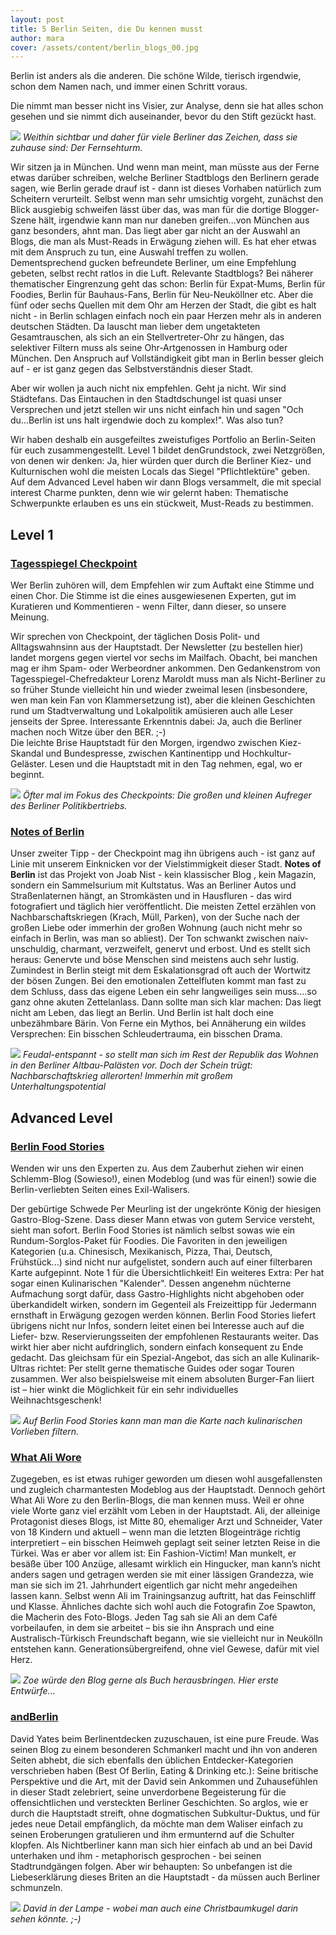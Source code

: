 ```yaml
---
layout: post
title: 5 Berlin Seiten, die Du kennen musst
author: mara
cover: /assets/content/berlin_blogs_00.jpg
---
```


Berlin ist anders als die anderen. Die schöne Wilde, tierisch irgendwie, schon dem Namen nach, und immer einen 
Schritt voraus. 

Die nimmt man besser nicht ins Visier, zur Analyse, denn sie hat alles schon gesehen und sie nimmt dich auseinander,
bevor du den Stift gezückt hast. 

![](/assets/content/berlin_blogs_01.jpg)
*Weithin sichtbar und daher für viele Berliner das Zeichen, dass sie zuhause sind: Der Fernsehturm.*

Wir sitzen ja in München. Und wenn man meint, man müsste aus der Ferne etwas darüber schreiben, welche Berliner 
Stadtblogs den Berlinern gerade sagen, wie Berlin gerade drauf ist - dann ist dieses Vorhaben natürlich zum 
Scheitern verurteilt. Selbst wenn man sehr umsichtig vorgeht, zunächst den Blick ausgiebig schweifen lässt über das,
was man für die dortige Blogger-Szene hält, irgendwie kann man nur daneben greifen...von München aus ganz besonders,
ahnt man. Das liegt aber gar nicht an der Auswahl an Blogs, die man als Must-Reads in Erwägung ziehen will. Es hat 
eher etwas mit dem Anspruch zu tun, eine Auswahl treffen zu wollen. Dementsprechend gucken befreundete Berliner, um 
eine Empfehlung gebeten, selbst recht ratlos in die Luft. Relevante Stadtblogs? Bei näherer thematischer Eingrenzung
geht das schon: Berlin für Expat-Mums, Berlin für Foodies, Berlin für Bauhaus-Fans, Berlin für Neu-Neuköllner etc. 
Aber die fünf oder sechs Quellen mit dem Ohr am Herzen der Stadt, die gibt es halt nicht - in Berlin schlagen 
einfach noch ein paar Herzen mehr als in anderen deutschen Städten. Da lauscht man lieber dem ungetakteten 
Gesamtrauschen, als sich an ein Stellvertreter-Ohr zu hängen, das selektiver Filtern muss als seine Ohr-Artgenossen 
in Hamburg oder München. Den Anspruch auf Vollständigkeit gibt man in Berlin besser gleich auf - er ist ganz gegen 
das Selbstverständnis dieser Stadt.  

Aber wir wollen ja auch nicht nix empfehlen. Geht ja nicht. Wir sind Städtefans. Das Eintauchen in den Stadtdschungel
ist quasi unser Versprechen und jetzt stellen wir uns nicht einfach hin und sagen "Och du...Berlin ist uns halt 
irgendwie doch zu komplex!". Was also tun?

Wir haben deshalb ein ausgefeiltes zweistufiges Portfolio an Berlin-Seiten für euch zusammengestellt. Level 1 bildet 
denGrundstock, zwei Netzgrößen, von denen wir denken: Ja, hier würden quer durch die Berliner Kiez- und 
Kulturnischen wohl die meisten Locals das Siegel "Pflichtlektüre" geben. Auf dem Advanced Level haben wir dann Blogs
versammelt, die mit special interest Charme punkten, denn wie wir gelernt haben: Thematische Schwerpunkte erlauben 
es uns ein stückweit, Must-Reads zu bestimmen.

## Level 1

### [Tagesspiegel Checkpoint](http://checkpoint.tagesspiegel.de/)

Wer Berlin zuhören will, dem Empfehlen wir zum Auftakt eine Stimme und einen Chor. Die Stimme ist die eines 
ausgewiesenen Experten, gut im Kuratieren und Kommentieren - wenn Filter, dann dieser, so unsere Meinung.
 
Wir sprechen von Checkpoint, der täglichen Dosis Polit- und Alltagswahnsinn aus der Hauptstadt. Der Newsletter (zu 
bestellen hier) landet morgens gegen viertel vor sechs im Mailfach. Obacht, bei manchen mag er ihm Spam- oder 
Werbeordner ankommen. Den Gedankenstrom von Tagesspiegel-Chefredakteur Lorenz Maroldt muss man als Nicht-Berliner zu
so früher Stunde vielleicht hin und wieder zweimal lesen (insbesondere, wen man kein Fan von Klammersetzung ist), 
aber die kleinen Geschichten rund um Stadtverwaltung und Lokalpolitik amüsieren auch alle Leser jenseits der Spree. 
Interessante Erkenntnis dabei: Ja, auch die Berliner machen noch Witze über den BER. ;-)  
Die leichte Brise Hauptstadt für den Morgen, irgendwo zwischen Kiez-Skandal und Bundespresse, zwischen Kantinentipp 
und Hochkultur-Geläster. Lesen und die Hauptstadt mit in den Tag nehmen, egal, wo er beginnt.  

![](/assets/content/berlin_blogs_02.jpg)
*Öfter mal im Fokus des Checkpoints: Die großen und kleinen Aufreger des Berliner Politikbertriebs.*

### [Notes of Berlin](http://www.notesofberlin.com/)

Unser zweiter Tipp - der Checkpoint mag ihn übrigens auch - ist ganz auf Linie mit unserem Einknicken vor der 
Vielstimmigkeit dieser Stadt. **Notes of Berlin** ist das Projekt von Joab Nist - kein klassischer Blog , kein Magazin, 
sondern ein Sammelsurium mit Kultstatus. Was an Berliner Autos und Straßenlaternen hängt, an Stromkästen und in 
Hausfluren - das wird fotografiert und täglich hier veröffentlicht. Die meisten Zettel erzählen von 
Nachbarschaftskriegen (Krach, Müll, Parken), von der Suche nach der großen Liebe oder immerhin der großen Wohnung 
(auch nicht mehr so einfach in Berlin, was man so abliest). Der Ton schwankt zwischen naiv-unschuldig, charmant, 
verzweifelt, genervt und erbost. Und es stellt sich heraus: Genervte und böse Menschen sind meistens auch sehr 
lustig. Zumindest in Berlin steigt mit dem Eskalationsgrad oft auch der Wortwitz der bösen Zungen. Bei den 
emotionalen Zettelfluten kommt man fast zu dem Schluss, dass das eigene Leben ein sehr langweiliges sein muss....so 
ganz ohne akuten Zettelanlass. Dann sollte man sich klar machen: Das liegt nicht am Leben, das liegt an Berlin. Und 
Berlin ist halt doch eine unbezähmbare Bärin. Von Ferne ein Mythos, bei Annäherung ein wildes Versprechen: Ein 
bisschen Schleudertrauma, ein bisschen Drama.

![](/assets/content/berlin_blogs_03.jpg)
*Feudal-entspannt - so stellt man sich im Rest der Republik das Wohnen in den Berliner Altbau-Palästen vor. Doch der 
Schein trügt: Nachbarschaftskrieg allerorten! Immerhin mit großem Unterhaltungspotential*


## Advanced Level

### [Berlin Food Stories](http://berlinfoodstories.com/)

Wenden wir uns den Experten zu. Aus dem Zauberhut ziehen wir einen Schlemm-Blog (Sowieso!), einen Modeblog (und was 
für einen!) sowie die Berlin-verliebten Seiten eines Exil-Walisers.

Der gebürtige Schwede Per Meurling ist der ungekrönte König der hiesigen Gastro-Blog-Szene. Dass dieser Mann etwas 
von gutem Service versteht, sieht man sofort. Berlin Food Stories ist nämlich selbst sowas wie ein 
Rundum-Sorglos-Paket für Foodies. Die Favoriten in den jeweiligen Kategorien (u.a. Chinesisch, Mexikanisch, Pizza, 
Thai, Deutsch, Frühstück...) sind nicht nur aufgelistet, sondern auch auf einer filterbaren Karte aufgepinnt. Note 1
für die Übersichtlichkeit! Ein weiteres Extra: Per hat sogar einen Kulinarischen "Kalender". Dessen angenehm 
nüchterne Aufmachung sorgt dafür, dass Gastro-Highlights nicht abgehoben oder überkandidelt wirken, sondern im 
Gegenteil als Freizeittipp für Jedermann ernsthaft in Erwägung gezogen werden können. Berlin Food Stories liefert 
übrigens nicht nur Infos, sondern leitet einen bei Interesse auch auf die Liefer- bzw. Reservierungsseiten der 
empfohlenen Restaurants weiter. Das wirkt hier aber nicht aufdringlich, sondern einfach konsequent zu Ende gedacht. 
Das gleichsam für ein Spezial-Angebot, das sich an alle Kulinarik-Ultras richtet: Per stellt gerne thematische 
Guides oder sogar Touren zusammen. Wer also beispielsweise mit einem absoluten Burger-Fan liiert ist – hier winkt 
die Möglichkeit für ein sehr individuelles Weihnachtsgeschenk!

![](/assets/content/berlin_blogs_04.png)
*Auf Berlin Food Stories kann man man die Karte nach kulinarischen Vorlieben filtern.*

### [What Ali Wore](http://alioutfit.tumblr.com/)

Zugegeben, es ist etwas ruhiger geworden um diesen wohl ausgefallensten und zugleich charmantesten Modeblog aus der 
Hauptstadt. Dennoch gehört What Ali Wore zu den Berlin-Blogs, die man kennen muss. Weil er ohne viele Worte ganz 
viel erzählt vom Leben in der Hauptstadt. Ali, der alleinige Protagonist dieses Blogs, ist Mitte 80, ehemaliger Arzt
und Schneider, Vater von 18 Kindern und aktuell – wenn man die letzten Blogeinträge richtig interpretiert – ein 
bisschen Heimweh geplagt seit seiner letzten Reise in die Türkei.  Was er aber vor allem ist: Ein Fashion-Victim! 
Man munkelt, er besäße über 100 Anzüge, allesamt wirklich ein Hingucker, man kann’s nicht anders sagen und getragen 
werden sie mit einer lässigen Grandezza, wie man sie sich im 21. Jahrhundert eigentlich gar nicht mehr angedeihen 
lassen kann. Selbst wenn Ali im Trainingsanzug auftritt, hat das Feinschliff und Klasse. Ähnliches dachte sich wohl 
auch die Fotografin Zoe Spawton, die Macherin des Foto-Blogs. Jeden Tag sah sie Ali an dem Café vorbeilaufen, in dem 
sie arbeitet – bis sie ihn Ansprach und eine Australisch-Türkisch Freundschaft begann, wie sie vielleicht nur in 
Neukölln entstehen kann. Generationsübergreifend, ohne viel Gewese, dafür mit viel Herz.

![](/assets/content/berlin_blogs_05.jpg)
*Zoe würde den Blog gerne als Buch herausbringen. Hier erste Entwürfe...*

### [andBerlin](http://andberlin.com/)

David Yates beim Berlinentdecken zuzuschauen, ist eine pure Freude. Was seinen Blog zu einem besonderen Schmankerl 
macht und ihn von anderen Seiten abhebt, die sich ebenfalls den üblichen Entdecker-Kategorien verschrieben haben 
(Best Of Berlin, Eating & Drinking etc.): Seine britische Perspektive und die Art, mit der David sein Ankommen und 
Zuhausefühlen in dieser Stadt zelebriert, seine unverdorbene Begeisterung für die offensichtlichen und versteckten 
Berliner Geschichten. So arglos, wie er durch die Hauptstadt streift, ohne dogmatischen Subkultur-Duktus, und für 
jedes neue Detail empfänglich, da möchte man dem Waliser einfach zu seinen Eroberungen gratulieren und ihm 
ermunternd auf die Schulter klopfen. Als Nichtberliner kann man sich hier einfach ab und an bei David unterhaken und
ihm - metaphorisch gesprochen - bei seinen Stadtrundgängen folgen. Aber wir behaupten: So unbefangen ist die 
Liebeserklärung dieses Briten an die Hauptstadt - da müssen auch Berliner schmunzeln.

![](/assets/content/berlin_blogs_06.jpg)
*David in der Lampe - wobei man auch eine Christbaumkugel darin sehen könnte. ;-)*